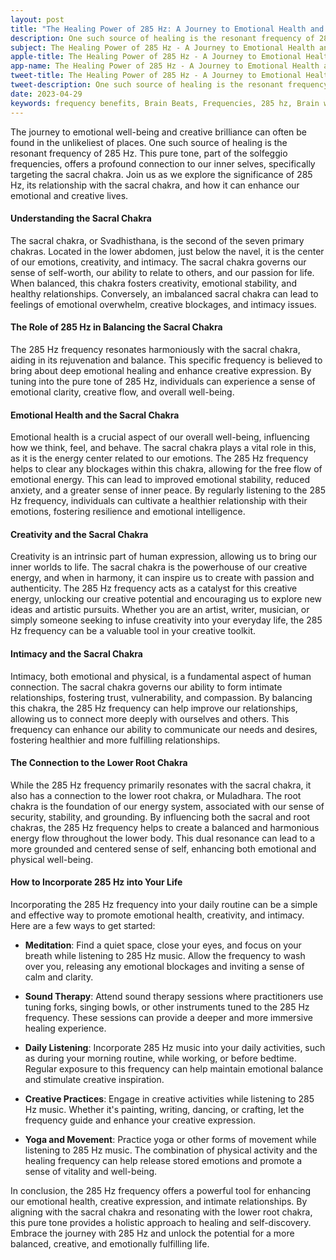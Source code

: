 ```yaml
---
layout: post
title: "The Healing Power of 285 Hz: A Journey to Emotional Health and Creative Expression"
description: One such source of healing is the resonant frequency of 285 Hz. This pure tone, part of the solfeggio frequencies, offers a profound connection to our inner selves, specifically targeting the sacral chakra.
subject: The Healing Power of 285 Hz - A Journey to Emotional Health and Creative Expression
apple-title: The Healing Power of 285 Hz - A Journey to Emotional Health and Creative Expression
app-name: The Healing Power of 285 Hz - A Journey to Emotional Health and Creative Expression
tweet-title: The Healing Power of 285 Hz - A Journey to Emotional Health and Creative Expression
tweet-description: One such source of healing is the resonant frequency of 285 Hz. This pure tone, part of the solfeggio frequencies, offers a profound connection to our inner selves, specifically targeting the sacral chakra.
date: 2023-04-29
keywords: frequency benefits, Brain Beats, Frequencies, 285 hz, Brain wave entrainment, sound therapy, gemini, meditation, healing
---
```


The journey to emotional well-being and creative brilliance can often be found in the unlikeliest of places. One such source of healing is the resonant frequency of 285 Hz. This pure tone, part of the solfeggio frequencies, offers a profound connection to our inner selves, specifically targeting the sacral chakra. Join us as we explore the significance of 285 Hz, its relationship with the sacral chakra, and how it can enhance our emotional and creative lives.

#### **Understanding the Sacral Chakra**

The sacral chakra, or Svadhisthana, is the second of the seven primary chakras. Located in the lower abdomen, just below the navel, it is the center of our emotions, creativity, and intimacy. The sacral chakra governs our sense of self-worth, our ability to relate to others, and our passion for life. When balanced, this chakra fosters creativity, emotional stability, and healthy relationships. Conversely, an imbalanced sacral chakra can lead to feelings of emotional overwhelm, creative blockages, and intimacy issues.

#### **The Role of 285 Hz in Balancing the Sacral Chakra**

The 285 Hz frequency resonates harmoniously with the sacral chakra, aiding in its rejuvenation and balance. This specific frequency is believed to bring about deep emotional healing and enhance creative expression. By tuning into the pure tone of 285 Hz, individuals can experience a sense of emotional clarity, creative flow, and overall well-being.

#### **Emotional Health and the Sacral Chakra**

Emotional health is a crucial aspect of our overall well-being, influencing how we think, feel, and behave. The sacral chakra plays a vital role in this, as it is the energy center related to our emotions. The 285 Hz frequency helps to clear any blockages within this chakra, allowing for the free flow of emotional energy. This can lead to improved emotional stability, reduced anxiety, and a greater sense of inner peace. By regularly listening to the 285 Hz frequency, individuals can cultivate a healthier relationship with their emotions, fostering resilience and emotional intelligence.

#### **Creativity and the Sacral Chakra**

Creativity is an intrinsic part of human expression, allowing us to bring our inner worlds to life. The sacral chakra is the powerhouse of our creative energy, and when in harmony, it can inspire us to create with passion and authenticity. The 285 Hz frequency acts as a catalyst for this creative energy, unlocking our creative potential and encouraging us to explore new ideas and artistic pursuits. Whether you are an artist, writer, musician, or simply someone seeking to infuse creativity into your everyday life, the 285 Hz frequency can be a valuable tool in your creative toolkit.

#### **Intimacy and the Sacral Chakra**

Intimacy, both emotional and physical, is a fundamental aspect of human connection. The sacral chakra governs our ability to form intimate relationships, fostering trust, vulnerability, and compassion. By balancing this chakra, the 285 Hz frequency can help improve our relationships, allowing us to connect more deeply with ourselves and others. This frequency can enhance our ability to communicate our needs and desires, fostering healthier and more fulfilling relationships.

#### **The Connection to the Lower Root Chakra**

While the 285 Hz frequency primarily resonates with the sacral chakra, it also has a connection to the lower root chakra, or Muladhara. The root chakra is the foundation of our energy system, associated with our sense of security, stability, and grounding. By influencing both the sacral and root chakras, the 285 Hz frequency helps to create a balanced and harmonious energy flow throughout the lower body. This dual resonance can lead to a more grounded and centered sense of self, enhancing both emotional and physical well-being.

#### **How to Incorporate 285 Hz into Your Life**

Incorporating the 285 Hz frequency into your daily routine can be a simple and effective way to promote emotional health, creativity, and intimacy. Here are a few ways to get started:

- **Meditation**: Find a quiet space, close your eyes, and focus on your breath while listening to 285 Hz music. Allow the frequency to wash over you, releasing any emotional blockages and inviting a sense of calm and clarity.

- **Sound Therapy**: Attend sound therapy sessions where practitioners use tuning forks, singing bowls, or other instruments tuned to the 285 Hz frequency. These sessions can provide a deeper and more immersive healing experience.

- **Daily Listening**: Incorporate 285 Hz music into your daily activities, such as during your morning routine, while working, or before bedtime. Regular exposure to this frequency can help maintain emotional balance and stimulate creative inspiration.

- **Creative Practices**: Engage in creative activities while listening to 285 Hz music. Whether it's painting, writing, dancing, or crafting, let the frequency guide and enhance your creative expression.

- **Yoga and Movement**: Practice yoga or other forms of movement while listening to 285 Hz music. The combination of physical activity and the healing frequency can help release stored emotions and promote a sense of vitality and well-being.

In conclusion, the 285 Hz frequency offers a powerful tool for enhancing our emotional health, creative expression, and intimate relationships. By aligning with the sacral chakra and resonating with the lower root chakra, this pure tone provides a holistic approach to healing and self-discovery. Embrace the journey with 285 Hz and unlock the potential for a more balanced, creative, and emotionally fulfilling life.